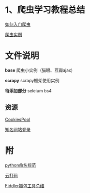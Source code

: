 # 1、爬虫学习教程总结
[如何入门爬虫](https://zhuanlan.zhihu.com/p/21479334)

[爬虫实例](https://blog.csdn.net/rico_zhou/article/details/83619564)


# 文件说明

**base** 爬虫小实例（猫眼、豆瓣ajax)

**scrapy** scrapy框架使用实例

**待添加部分** seleium bs4 


## 资源
[CookiesPool](https://github.com/hucaihui/CookiesPool)

 [知名网站登录](https://github.com/hucaihui/fuck-login)

# 附

[python命名规范](http://www.cnblogs.com/wangcp-2014/p/4608265.html)

[云打码](http://www.yundama.com/about.html)

[Fiddler抓包工具总结](https://www.cnblogs.com/yyhh/p/5140852.html)
